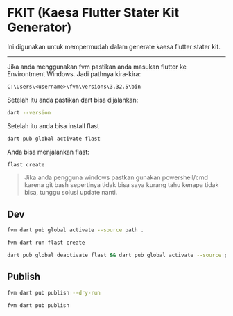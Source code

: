 # FKIT (Kaesa Flutter Stater Kit Generator)

Ini digunakan untuk mempermudah dalam generate kaesa flutter stater kit.

---

Jika anda menggunakan fvm pastikan anda masukan flutter ke Environtment Windows.
Jadi pathnya kira-kira:

```txt
C:\Users\<username>\fvm\versions\3.32.5\bin
```

Setelah itu anda pastikan dart bisa dijalankan:

```bash
dart --version
```

Setelah itu anda bisa install flast

```bash
dart pub global activate flast
```

Anda bisa menjalankan flast:

```bash
flast create
```

> Jika anda pengguna windows pastkan gunakan powershell/cmd karena git bash sepertinya tidak bisa saya kurang tahu kenapa tidak bisa, tunggu solusi update nanti.

## Dev

```bash
fvm dart pub global activate --source path .
```

```bash
fvm dart run flast create
```

```bash
dart pub global deactivate flast && dart pub global activate --source path .
```

## Publish

```bash
fvm dart pub publish --dry-run
```

```bash
fvm dart pub publish
```
